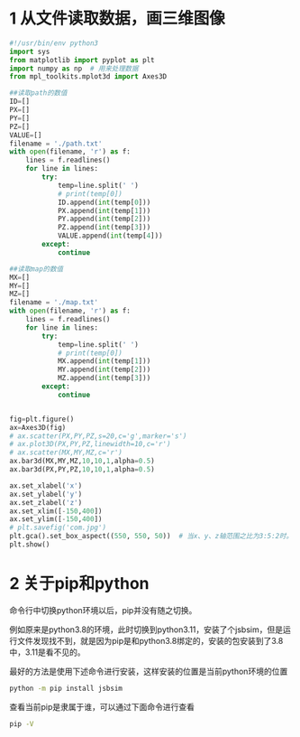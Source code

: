 # 1 从文件读取数据，画三维图像

```python
#!/usr/bin/env python3
import sys
from matplotlib import pyplot as plt
import numpy as np  # 用来处理数据
from mpl_toolkits.mplot3d import Axes3D

##读取path的数值
ID=[]
PX=[]
PY=[]
PZ=[]
VALUE=[]
filename = './path.txt'
with open(filename, 'r') as f:
    lines = f.readlines()
    for line in lines:
        try:
            temp=line.split(' ')
            # print(temp[0])
            ID.append(int(temp[0]))
            PX.append(int(temp[1]))
            PY.append(int(temp[2]))
            PZ.append(int(temp[3]))
            VALUE.append(int(temp[4]))
        except:
            continue

##读取map的数值
MX=[]
MY=[]
MZ=[]
filename = './map.txt'
with open(filename, 'r') as f:
    lines = f.readlines()
    for line in lines:
        try:
            temp=line.split(' ')
            # print(temp[0])
            MX.append(int(temp[1]))
            MY.append(int(temp[2]))
            MZ.append(int(temp[3]))
        except:
            continue


fig=plt.figure()
ax=Axes3D(fig)
# ax.scatter(PX,PY,PZ,s=20,c='g',marker='s')
# ax.plot3D(PX,PY,PZ,linewidth=10,c='r')
# ax.scatter(MX,MY,MZ,c='r')
ax.bar3d(MX,MY,MZ,10,10,1,alpha=0.5)
ax.bar3d(PX,PY,PZ,10,10,1,alpha=0.5)

ax.set_xlabel('x')
ax.set_ylabel('y')
ax.set_zlabel('z')
ax.set_xlim([-150,400])
ax.set_ylim([-150,400])
# plt.savefig('com.jpg')
plt.gca().set_box_aspect((550, 550, 50))  # 当x、y、z轴范围之比为3:5:2时。
plt.show()
```

# 2 关于pip和python

命令行中切换python环境以后，pip并没有随之切换。

例如原来是python3.8的环境，此时切换到python3.11，安装了个jsbsim，但是运行文件发现找不到，就是因为pip是和python3.8绑定的，安装的包安装到了3.8中，3.11是看不见的。

最好的方法是使用下述命令进行安装，这样安装的位置是当前python环境的位置

```bash
python -m pip install jsbsim
```

查看当前pip是隶属于谁，可以通过下面命令进行查看

```bash
pip -V
```



